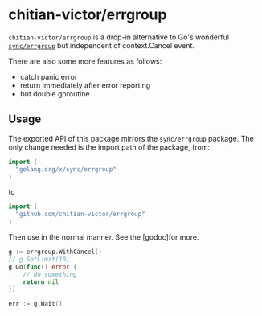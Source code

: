 # chitian-victor/errgroup
`chitian-victor/errgroup` is a drop-in alternative to Go's wonderful
[`sync/errgroup`](https://pkg.go.dev/golang.org/x/sync/errgroup) but
independent of context.Cancel event. 

There are also some more features as follows:
- catch panic error
- return immediately after error reporting
- but double goroutine

## Usage
The exported API of this package mirrors the `sync/errgroup` package.
The only change needed is the import path of the package, from:
```go
import (
  "golang.org/x/sync/errgroup"
)
```

to

```go
import (
  "github.com/chitian-victor/errgroup"
)
```
Then use in the normal manner. See the [godoc]for more.

```go
g := errgroup.WithCancel()
// g.SetLimit(10)
g.Go(func() error {
    // do something
    return nil
})

err := g.Wait()
```
